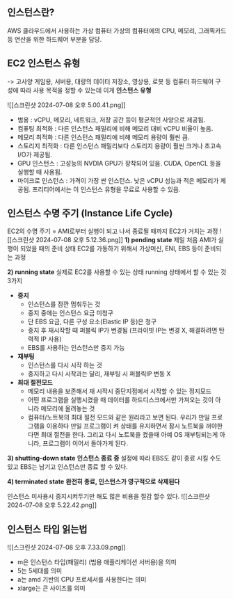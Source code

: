 ## 인스턴스란?
AWS 클라우드에서 사용하는 가상 컴퓨터
가상의 컴퓨터에의 CPU, 메모리, 그래픽카드 등 연산을 위한 하드웨어 부분을 담당.

## EC2 인스턴스 유형
-> 고사양 게임용, 서버용, 대량의 데이터 저장소, 영상용, 로봇 등 컴퓨터 하드웨어 구성에 따라 사용 목적을 정할 수 있는데 이게 **인스턴스 유형**

![[스크린샷 2024-07-08 오후 5.00.41.png]]
- 범용 : vCPU, 메모리, 네트워크, 저장 공간 등이 평균적인 사양으로 제공됨.
- 컴퓨팅 최적화 : 다른 인스턴스 패밀리에 비해 메모리 대비 vCPU 비율이 높음.
- 메모리 최적화 : 다른 인스턴스 패밀리에 비해 메모리 용량이 훨씬 큼.
- 스토리지 최적화 : 다른 인스턴스 패밀리보다 스토리지 용량이 훨씬 크거나 초고속 I/O가 제공됨.
- GPU 인스턴스 : 고성능의 NVDIA GPU가 장착되어 있음. CUDA, OpenCL 등을 실행할 때 사용됨.
- 마이크로 인스턴스 : 가격이 가장 싼 인스턴스. 낮은 vCPU 성능과 적은 메모리가 제공됨. 프리티어에서는 이 인스턴스 유형을 무료로 사용할 수 있음.

## 인스턴스 수명 주기 (Instance Life Cycle)

EC2의 수명 주기 = AMI로부터 실행이 되고 나서 종료될 때까지 EC2가 거치는 과정
![[스크린샷 2024-07-08 오후 5.12.36.png]]
**1) pending state**
제일 처음 AMI가 실행이 되었을 때의 준비 상태
EC2를 가동하기 위해서 가상머신, ENI, EBS 등이 준비되는 과정

**2) running state**
실제로 EC2를 사용할 수 있는 상태
running 상태에서 할 수 있는 것 3가지
- **중지**
	- 인스턴스를 잠깐 멈춰두는 것
	- 중지 중에는 인스턴스 요금 미청구
	- 단 EBS 요금, 다른 구성 요소(Elastic IP 등)은 청구
	- 중지 후 재시작할 때 퍼블릭 IP가 변경됨 (프라이빗 IP는 변경 X, 해결하려면 탄력적 IP 사용)
	- EBS를 사용하는 인스턴스만 중지 가능
- **재부팅**
    - 인스턴스를 다시 시작 하는 것
    - 중지하고 다시 시작과는 달리, 재부팅 시 퍼블릭IP 변동 X
- **최대 절전모드**
    - 메모리 내용을 보존해서 재 시작시 중단지점에서 시작할 수 있는 정지모드
    - 어떤 프로그램을 실행시켰을 때 데이터를 하드디스크에서만 가져오는 것이 아니라 메모리에 올려놓는 것
    - 컴퓨터/노트북의 최대 절전 모드와 같은 원리라고 보면 된다. 우리가 만일 프로그램을 이용하다 만일 프로그램이 켜 상태를 유지하면서 잠시 노트북을 꺼야한다면 최대 절전을 한다. 그리고 다시 노트북을 켰을때 아예 OS 재부팅되는게 아니라, 프로그램이 이어서 돌아가게 된다.

**3) shutting-down state**
**인스턴스 종료 중**
설정에 따라 EBS도 같이 종료 시킬 수도 있고 EBS는 남기고 인스턴스만 종료 할 수 있다.

**4) terminated state**
**완전히 종료, 인스턴스가 영구적으로 삭제된다**

인스턴스 미사용시 중지시켜두기만 해도 많은 비용을 절감 할수 있다.
![[스크린샷 2024-07-08 오후 5.22.42.png]]

## 인스턴스 타입 읽는법
![[스크린샷 2024-07-08 오후 7.33.09.png]]
- m은 인스턴스 타입(패밀리) (범용 애플리케이션 서버용)을 의미
- 5는 5세대를 의미
- a는 amd 기반의 CPU 프로세서를 사용한다는 의미
- xlarge는 큰 사이즈를 의미

